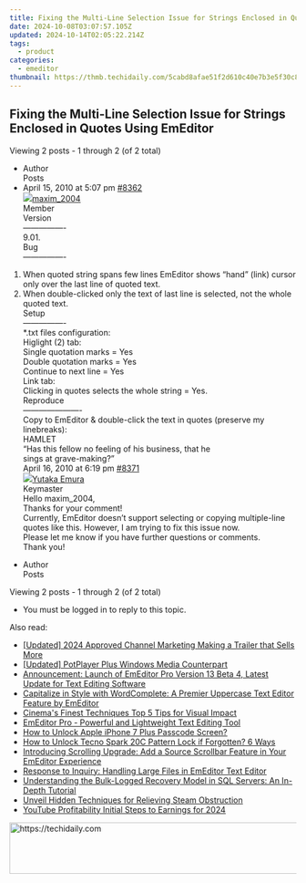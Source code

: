 ```yaml
---
title: Fixing the Multi-Line Selection Issue for Strings Enclosed in Quotes Using EmEditor
date: 2024-10-08T03:07:57.105Z
updated: 2024-10-14T02:05:22.214Z
tags:
  - product
categories:
  - emeditor
thumbnail: https://thmb.techidaily.com/5cabd8afae51f2d610c40e7b3e5f30c80fd0a554cd872de0aa746e8545edfc3c.jpg
---
```


## Fixing the Multi-Line Selection Issue for Strings Enclosed in Quotes Using EmEditor

Viewing 2 posts - 1 through 2 (of 2 total)

* Author  
Posts
* April 15, 2010 at 5:07 pm [#8362](https://tools.techidaily.com/emeditor/products/)  
[![](https://secure.gravatar.com/avatar/fdade5566b8368a9f0a683fbc8b893f1?s=80&d=identicon&r=g)maxim\_2004](https://www.emeditor.com/forums/users/maxim%5F2004/ "View maxim_2004's profile")  
Member  
Version  
 —————-  
 9.01.  
 Bug  
 —————-  
 1) When quoted string spans few lines EmEditor shows “hand” (link) cursor only over the last line of quoted text.  
 2) When double-clicked only the text of last line is selected, not the whole quoted text.  
 Setup  
 —————-  
 \*.txt files configuration:  
 Higlight (2) tab:  
 Single quotation marks = Yes  
 Double quotation marks = Yes  
 Continue to next line = Yes  
 Link tab:  
 Clicking in quotes selects the whole string = Yes.  
 Reproduce  
 ———————-  
 Copy to EmEditor & double-click the text in quotes (preserve my linebreaks):  
 HAMLET  
 “Has this fellow no feeling of his business, that he  
 sings at grave-making?”  
April 16, 2010 at 6:19 pm [#8371](https://tools.techidaily.com/emeditor/products/)  
[![](https://secure.gravatar.com/avatar/a0a6377144ed3636f985d87303f65ed2?s=80&d=identicon&r=g)Yutaka Emura](https://www.emeditor.com/forums/users/yemura/ "View Yutaka Emura's profile")  
Keymaster  
Hello maxim\_2004,  
 Thanks for your comment!  
 Currently, EmEditor doesn’t support selecting or copying multiple-line quotes like this. However, I am trying to fix this issue now.  
 Please let me know if you have further questions or comments.  
 Thank you!
* Author  
Posts

Viewing 2 posts - 1 through 2 (of 2 total)

* You must be logged in to reply to this topic.

<ins class="adsbygoogle"
     style="display:block"
     data-ad-format="autorelaxed"
     data-ad-client="ca-pub-7571918770474297"
     data-ad-slot="1223367746"></ins>

<ins class="adsbygoogle"
     style="display:block"
     data-ad-client="ca-pub-7571918770474297"
     data-ad-slot="8358498916"
     data-ad-format="auto"
     data-full-width-responsive="true"></ins>

<span class="atpl-alsoreadstyle">Also read:</span>
<div><ul>
<li><a href="https://youtube-lab.techidaily.com/ed-2024-approved-channel-marketing-making-a-trailer-that-sells-more/"><u>[Updated] 2024 Approved Channel Marketing Making a Trailer that Sells More</u></a></li>
<li><a href="https://extra-guidance.techidaily.com/updated-potplayer-plus-windows-media-counterpart/"><u>[Updated] PotPlayer Plus Windows Media Counterpart</u></a></li>
<li><a href="https://win-workspace.techidaily.com/announcement-launch-of-emeditor-pro-version-13-beta-4-latest-update-for-text-editing-software/"><u>Announcement: Launch of EmEditor Pro Version 13 Beta 4, Latest Update for Text Editing Software</u></a></li>
<li><a href="https://win-workspace.techidaily.com/capitalize-in-style-with-wordcomplete-a-premier-uppercase-text-editor-feature-by-emeditor/"><u>Capitalize in Style with WordComplete: A Premier Uppercase Text Editor Feature by EmEditor</u></a></li>
<li><a href="https://article-tips.techidaily.com/cinemas-finest-techniques-top-5-tips-for-visual-impact/"><u>Cinema's Finest Techniques Top 5 Tips for Visual Impact</u></a></li>
<li><a href="https://win-workspace.techidaily.com/emeditor-pro-powerful-and-lightweight-text-editing-tool/"><u>EmEditor Pro - Powerful and Lightweight Text Editing Tool</u></a></li>
<li><a href="https://ios-unlock.techidaily.com/how-to-unlock-apple-iphone-7-plus-passcode-screen-by-drfone-ios/"><u>How to Unlock Apple iPhone 7 Plus Passcode Screen?</u></a></li>
<li><a href="https://unlock-android.techidaily.com/how-to-unlock-tecno-spark-20c-pattern-lock-if-forgotten-6-ways-by-drfone-android/"><u>How to Unlock Tecno Spark 20C Pattern Lock if Forgotten? 6 Ways</u></a></li>
<li><a href="https://win-workspace.techidaily.com/introducing-scrolling-upgrade-add-a-source-scrollbar-feature-in-your-emeditor-experience/"><u>Introducing Scrolling Upgrade: Add a Source Scrollbar Feature in Your EmEditor Experience</u></a></li>
<li><a href="https://win-workspace.techidaily.com/response-to-inquiry-handling-large-files-in-emeditor-text-editor/"><u>Response to Inquiry: Handling Large Files in EmEditor Text Editor</u></a></li>
<li><a href="https://win-bytes.techidaily.com/understanding-the-bulk-logged-recovery-model-in-sql-servers-an-in-depth-tutorial/"><u>Understanding the Bulk-Logged Recovery Model in SQL Servers: An In-Depth Tutorial</u></a></li>
<li><a href="https://games-able.techidaily.com/unveil-hidden-techniques-for-relieving-steam-obstruction/"><u>Unveil Hidden Techniques for Relieving Steam Obstruction</u></a></li>
<li><a href="https://facebook-video-footage.techidaily.com/youtube-profitability-initial-steps-to-earnings-for-2024/"><u>YouTube Profitability Initial Steps to Earnings for 2024</u></a></li>
</ul></div>

<!-- affiliate ads begin -->
<a href="https://appsumo.8odi.net/c/5597632/2151883/7443" target="_top" id="2151883">
  <img src="//a.impactradius-go.com/display-ad/7443-2151883" border="0" alt="https://techidaily.com" width="728" height="90"/>
</a>
<img height="0" width="0" src="https://appsumo.8odi.net/i/5597632/2151883/7443" style="position:absolute;visibility:hidden;" border="0" />
<!-- affiliate ads end -->

